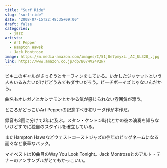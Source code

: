 ```yaml
---
title: "Surf Ride"
slug: "surf-ride"
date: "2008-07-15T22:48:35+09:00"
draft: false
categories: 
  - jazz
artists:
  - Art Pepper
  - Hampton Hawsk
  - Jack Montrose
image: https://m.media-amazon.com/images/I/51jUe7pmyxL._AC_UL320_.jpg
link: https://www.amazon.co.jp/dp/B074V24V2N/
---
```

ビキニのギャルがさっそうとサーフィンをしている。いかしたジャケットという人もいるみたいだけどどうみてもダサいだろう。ビーチボーイズじゃないんだから。
<!--more-->
曲名もオレガノとかシナモンとかやる気が感じられない雰囲気が漂う。

ところがどっこいArt Pepperの記念すべき初リーダ作が本作だ。 

録音も3回に分けて2年に及ぶ。スタン・ケントン時代とかの彼の演奏を知らないけどすでに独自のスタイルを確立している。

またHampton Hawsなどウェストコーストジャズの往年のビッグネームになる面々など豪華なバック。 

マイベストは10曲目のWay You Look Tonight。Jack Montroseとのアルト・テナーのアンサンブルがとてもかっこいい。
